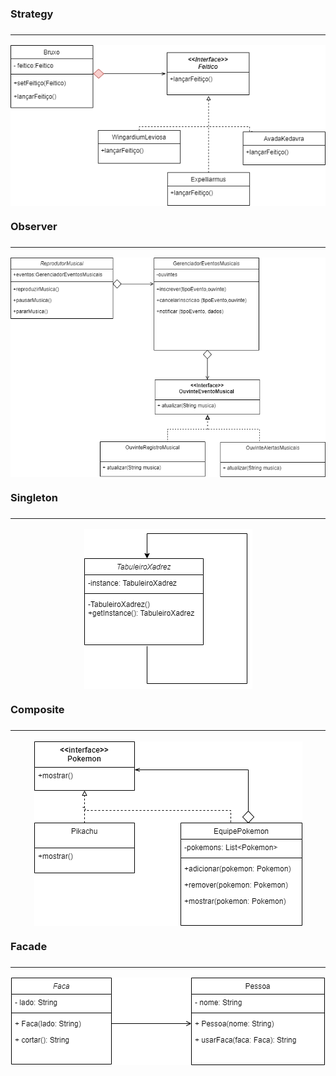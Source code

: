 <h3>Strategy<h3>
 <hr>
<img src="https://raw.githubusercontent.com/heyanaleal/Bertoti/18a92af94f6461c9bb6bd8b005039922deb2e441/PadroesDeProjetos/Strategy/img/strategy.drawio.png" style="display: block; margin: 0 auto;">
<h3>Observer<h3>
 <hr>
<img src="https://raw.githubusercontent.com/heyanaleal/Bertoti/main/PadroesDeProjetos/Observer/img/observer.drawio.png" style="display: block; margin: 0 auto;">
  <h3>Singleton<h3>
 <hr>
<img src="https://raw.githubusercontent.com/lara-leal/bertoti/main/PadroesdeProjeto/Singleton/Diagrama%20sem%20nome.drawio.png" style="display: block; margin: 0 auto;">

  <h3>Composite<h3>
 <hr>
<img src="https://raw.githubusercontent.com/heyanaleal/Bertoti/main/PadroesDeProjetos/Composite/img/composite.drawio.png" style="display: block; margin: 0 auto;">
 <h3>Facade<h3>
 <hr>
<img src="https://raw.githubusercontent.com/heyanaleal/Bertoti/main/PadroesDeProjetos/Facade/img/facadeFaca.png" style="display: block; margin: 0 auto;">